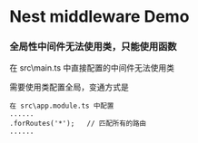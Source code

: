 # Nest middleware Demo

### 全局性中间件无法使用类，只能使用函数
在 src\main.ts 中直接配置的中间件无法使用类  

需要使用类配置全局，变通方式是
```
在 src\app.module.ts 中配置
......
.forRoutes('*');   // 匹配所有的路由
......
```



